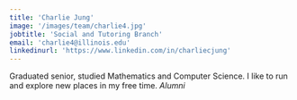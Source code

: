 ```yaml
---
title: 'Charlie Jung'
image: '/images/team/charlie4.jpg'
jobtitle: 'Social and Tutoring Branch'
email: 'charlie4@illinois.edu'
linkedinurl: 'https://www.linkedin.com/in/charliecjung'
---
```


Graduated senior, studied Mathematics and Computer Science. I like to run and explore new places in my free time. <i> Alumni <i>
